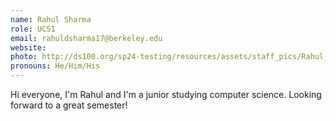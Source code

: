 ```yaml
---
name: Rahul Sharma
role: UCS1
email: rahuldsharma17@berkeley.edu
website: 
photo: http://ds100.org/sp24-testing/resources/assets/staff_pics/Rahul_Sharma.png
pronouns: He/Him/His
---
```

Hi everyone, I'm Rahul and I'm a junior studying computer science. Looking forward to a great semester!

